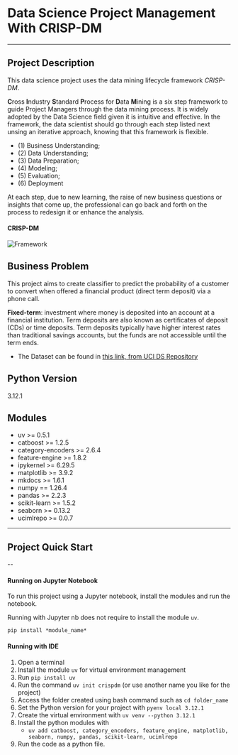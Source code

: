 # Data Science Project Management With CRISP-DM
---
## Project Description
This data science project uses the data mining lifecycle framework *CRISP-DM*. 

**C**ross **I**ndustry **S**tandard **P**rocess for **D**ata **M**ining is a six step framework to guide Project Managers through the data mining process. It is widely adopted by the Data Science field given it is intuitive and effective. In the framework, the data scientist should go through each step listed next unsing an iterative approach, knowing that this framework is flexible.

* (1) Business Understanding; 
* (2) Data Understanding; 
* (3) Data Preparation; 
* (4) Modeling; 
* (5) Evaluation;
* (6) Deployment 

At each step, due to new learning, the raise of new business questions or insights that come up, the professional can go back and forth on the process to redesign it or enhance the analysis.

#### CRISP-DM
![Framework](https://upload.wikimedia.org/wikipedia/commons/thumb/b/b9/CRISP-DM_Process_Diagram.png/330px-CRISP-DM_Process_Diagram.png)

## Business Problem
This project aims to create classifier to predict the probability of a customer to convert when offered a financial product (direct term deposit) via a phone call.

**Fixed-term**: investment where money is deposited into an account at a financial institution. Term deposits are also known as certificates of deposit (CDs) or time deposits. Term deposits typically have higher interest rates than traditional savings accounts, but the funds are not accessible until the term ends.

* The Dataset can be found in [this link, from UCI DS Repository](https://archive.ics.uci.edu/dataset/222/bank+marketing)

## Python Version
3.12.1

## Modules
* uv >= 0.5.1
* catboost >= 1.2.5
* category-encoders >= 2.6.4
* feature-engine >= 1.8.2
* ipykernel >= 6.29.5
* matplotlib >= 3.9.2
* mkdocs >= 1.6.1
* numpy == 1.26.4
* pandas >= 2.2.3
* scikit-learn >= 1.5.2
* seaborn >= 0.13.2
* ucimlrepo >= 0.0.7
---
## Project Quick Start
--

#### Running on Jupyter Notebook
To run this project using a Jupyter notebook, install the modules and run the notebook.

Running with Jupyter nb does not require to install the module `uv`.

`pip install *module_name*`

#### Running with IDE

1. Open a terminal
2. Install the module `uv` for virtual environment management
3. Run `pip install uv`
4. Run the command `uv init crispdm` (or use another name you like for the project)
5. Access the folder created using bash command such as `cd folder_name`
6. Set the Python version for your project with `pyenv local 3.12.1`
7. Create the virtual environment with `uv venv --python 3.12.1`
8. Install the python modules with 
    * `uv add catboost, category_encoders, feature_engine, matplotlib, seaborn, numpy, pandas, scikit-learn, ucimlrepo`
9. Run the code as a python file.

